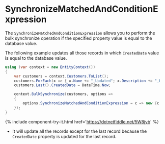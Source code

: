 # SynchronizeMatchedAndConditionExpression

The `SynchronizeMatchedAndConditionExpression` allows you to perform the bulk synchronize operation if the specified property value is equal to the database value. 

The following example updates all those records in which `CreatedDate` value is equal to the database value.

```csharp
using (var context = new EntityContext())
{
    var customers = context.Customers.ToList();
    customers.ForEach(x => { x.Name += "_Updated"; x.Description += "_Updated"; x.ModifiedDate = DateTime.Now; x.IsActive = false; });
    customers.Last().CreatedDate = DateTime.Now;

    context.BulkSynchronize(customers, options => 
    {
        options.SynchronizeMatchedAndConditionExpression = c => new {c.CustomerID, c.CreatedDate };
    });
}
```

{% include component-try-it.html href='https://dotnetfiddle.net/5W8jyb' %}

 - It will update all the records except for the last record because the `CreatedDate` property is updated for the last record.
